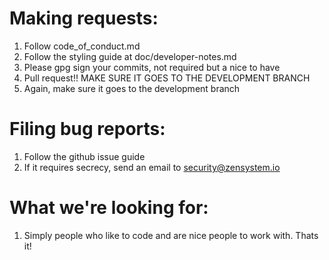 # Making requests:

1. Follow code_of_conduct.md
2. Follow the styling guide at doc/developer-notes.md
3. Please gpg sign your commits, not required but a nice to have
4. Pull request!! MAKE SURE IT GOES TO THE DEVELOPMENT BRANCH
5. Again, make sure it goes to the development branch

# Filing bug reports:

1. Follow the github issue guide
2. If it requires secrecy, send an email to security@zensystem.io

# What we're looking for:

1. Simply people who like to code and are nice people to work with. Thats it!
